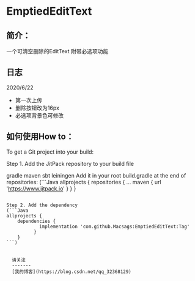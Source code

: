 EmptiedEditText
====

简介：
-------
一个可清空删除的EditText
附带必选项功能

日志
-------
2020/6/22
* 第一次上传
* 删除按钮改为16px
* 必选项背景色可修改

如何使用How to：
-------
To get a Git project into your build:

Step 1. Add the JitPack repository to your build file

gradle
maven
sbt
leiningen
Add it in your root build.gradle at the end of repositories:
(```Java
allprojects {
		repositories {
			...
			maven { url 'https://www.jitpack.io' }
		}
	}
```)
	
Step 2. Add the dependency
(```Java
allprojects {
	dependencies {
	        implementation 'com.github.Macsags:EmptiedEditText:Tag'
	      }
	}
```)
	
  
  请关注
  -------
  [我的博客](https://blog.csdn.net/qq_32368129)
  

